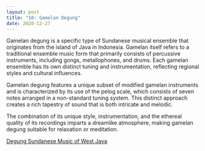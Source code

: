```yaml
---
layout: post
title: "10: Gamelan Degung"
date: 2020-12-27
---
```


Gamelan degung is a specific type of Sundanese musical ensemble that originates from the island of Java in Indonesia. Gamelan itself refers to a traditional ensemble music form that primarily consists of percussive instruments, including gongs, metallophones, and drums. Each gamelan ensemble has its own distinct tuning and instrumentation, reflecting regional styles and cultural influences.

Gamelan degung features a unique subset of modified gamelan instruments and is characterized by its use of the pelog scale, which consists of seven notes arranged in a non-standard tuning system. This distinct approach creates a rich tapestry of sound that is both intricate and melodic. 

The combination of its unique style, instrumentation, and the ethereal quality of its recordings imparts a dreamlike atmosphere, making gamelan degung suitable for relaxation or meditation.

[Degung Sundanese Music of West Java](https://www.youtube.com/watch?v=2nrgTossoB0)
